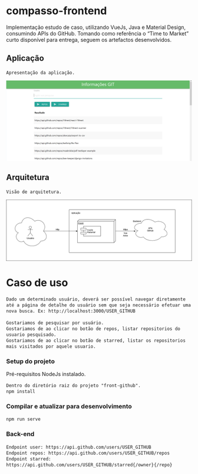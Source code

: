 # compasso-frontend
Implementação estudo de caso, utilizando VueJs, Java e Material Design, consumindo APIs do GitHub.
Tomando como referência o “Time to Market” curto disponível para entrega, seguem os artefactos desenvolvidos.

## Aplicação

```
Apresentação da aplicação.
```
![alt text](https://github.com/vitorhora/compasso-frontend/blob/master/front-github/imagens/aplicacao.png)



## Arquitetura
```
Visão de arquitetura.
```
![alt text](https://github.com/vitorhora/compasso-frontend/blob/master/front-github/imagens/arquitetura_back.png)


# Caso de uso

```
Dado um determinado usuário, deverá ser possível navegar diretamente até a página de detalhe do usuário sem que seja necessário efetuar uma nova busca. Ex: http://localhost:3000/USER_GITHUB

Gostariamos de pesquisar por usuário.
Gostariamos de ao clicar no botão de repos, listar repositorios do usuario pesquisado.
Gostariamos de ao clicar no botão de starred, listar os repositorios mais visitados por aquele usuario.

```

### Setup do projeto

Pré-requisitos
NodeJs instalado.

```
Dentro do diretório raiz do projeto "front-github".
npm install
```

### Compilar e atualizar para desenvolvimento
```
npm run serve
```

### Back-end 
```
Endpoint user: https://api.github.com/users/USER_GITHUB
Endpoint repos: https://api.github.com/users/USER_GITHUB/repos
Endpoint starred: https://api.github.com/users/USER_GITHUB/starred{/owner}{/repo}
```
